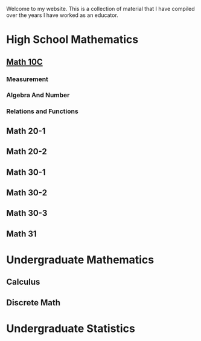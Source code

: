 Welcome to my website. This is a collection of material that I have compiled over the years I have worked as an educator.

# High School Mathematics 

## [Math 10C](Math10C.md) 

### Measurement 
### Algebra And Number 
### Relations and Functions 
## Math 20-1
## Math 20-2
## Math 30-1
## Math 30-2
## Math 30-3 
## Math 31 



# Undergraduate Mathematics 
## Calculus 
## Discrete Math 

# Undergraduate Statistics 


